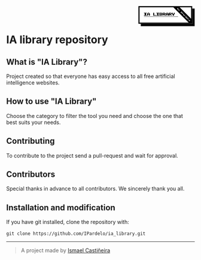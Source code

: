 [<img align="right" src="assets/img/ia_logo.png" style="width:30%;"/>][0]<br><br>

# IA library repository

## What is "IA Library"?
Project created so that everyone has easy access to all free artificial intelligence websites.

## How to use "IA Library"
Choose the category to filter the tool you need and choose the one that best suits your needs.

## Contributing
To contribute to the project send a pull-request and wait for approval.

## Contributors
Special thanks in advance to all contributors. We sincerely thank you all.

## Installation and modification
If you have git installed, clone the repository with:
```
git clone https://github.com/IPardelo/ia_library.git
```


*****


>A project made by [Ismael Casti&ntilde;eira](https://github.com/IPardelo/)

[0]: https://ipardelo.github.io/ia-library/
